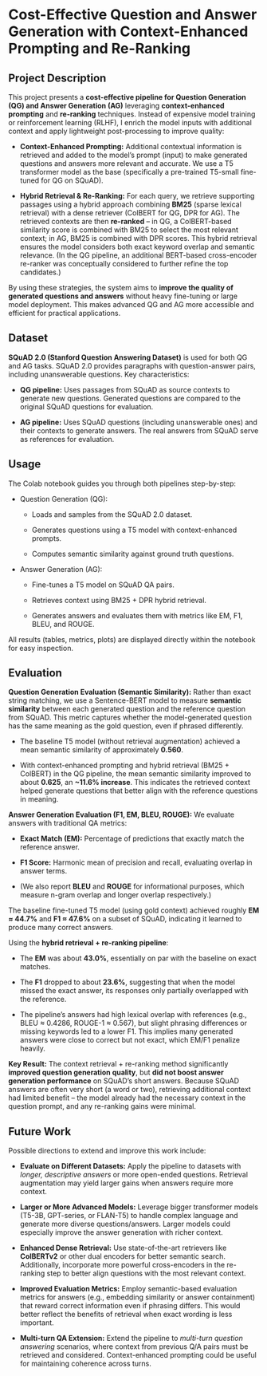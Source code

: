 Cost-Effective Question and Answer Generation with Context-Enhanced Prompting and Re-Ranking
============================================================================================

Project Description
-------------------

This project presents a **cost-effective pipeline for Question Generation (QG) and Answer Generation (AG)** leveraging **context-enhanced prompting** and **re-ranking** techniques. Instead of expensive model training or reinforcement learning (RLHF), I enrich the model inputs with additional context and apply lightweight post-processing to improve quality:

*   **Context-Enhanced Prompting:** Additional contextual information is retrieved and added to the model’s prompt (input) to make generated questions and answers more relevant and accurate. We use a T5 transformer model as the base (specifically a pre-trained T5-small fine-tuned for QG on SQuAD).
    
*   **Hybrid Retrieval & Re-Ranking:** For each query, we retrieve supporting passages using a hybrid approach combining **BM25** (sparse lexical retrieval) with a dense retriever (ColBERT for QG, DPR for AG). The retrieved contexts are then **re-ranked** – in QG, a ColBERT-based similarity score is combined with BM25 to select the most relevant context; in AG, BM25 is combined with DPR scores. This hybrid retrieval ensures the model considers both exact keyword overlap and semantic relevance. (In the QG pipeline, an additional BERT-based cross-encoder re-ranker was conceptually considered to further refine the top candidates.)
    

By using these strategies, the system aims to **improve the quality of generated questions and answers** without heavy fine-tuning or large model deployment. This makes advanced QG and AG more accessible and efficient for practical applications.

Dataset
-------

**SQuAD 2.0 (Stanford Question Answering Dataset)** is used for both QG and AG tasks. SQuAD 2.0 provides paragraphs with question-answer pairs, including unanswerable questions. Key characteristics:

*   **QG pipeline:** Uses passages from SQuAD as source contexts to generate new questions. Generated questions are compared to the original SQuAD questions for evaluation.
    
*   **AG pipeline:** Uses SQuAD questions (including unanswerable ones) and their contexts to generate answers. The real answers from SQuAD serve as references for evaluation.    

Usage
-----

The Colab notebook guides you through both pipelines step-by-step:

*   Question Generation (QG):
    
    *   Loads and samples from the SQuAD 2.0 dataset.
        
    *   Generates questions using a T5 model with context-enhanced prompts.
        
    *   Computes semantic similarity against ground truth questions.
        
*   Answer Generation (AG):
    
    *   Fine-tunes a T5 model on SQuAD QA pairs.
        
    *   Retrieves context using BM25 + DPR hybrid retrieval.
        
    *   Generates answers and evaluates them with metrics like EM, F1, BLEU, and ROUGE.
        
All results (tables, metrics, plots) are displayed directly within the notebook for easy inspection.

Evaluation
----------

**Question Generation Evaluation (Semantic Similarity):** Rather than exact string matching, we use a Sentence-BERT model to measure **semantic similarity** between each generated question and the reference question from SQuAD. This metric captures whether the model-generated question has the same meaning as the gold question, even if phrased differently.

*   The baseline T5 model (without retrieval augmentation) achieved a mean semantic similarity of approximately **0.560**.
    
*   With context-enhanced prompting and hybrid retrieval (BM25 + ColBERT) in the QG pipeline, the mean semantic similarity improved to about **0.625**, an **~11.6% increase**. This indicates the retrieved context helped generate questions that better align with the reference questions in meaning.
    

**Answer Generation Evaluation (F1, EM, BLEU, ROUGE):** We evaluate answers with traditional QA metrics:

*   **Exact Match (EM):** Percentage of predictions that exactly match the reference answer.
    
*   **F1 Score:** Harmonic mean of precision and recall, evaluating overlap in answer terms.
    
*   (We also report **BLEU** and **ROUGE** for informational purposes, which measure n-gram overlap and longer overlap respectively.)
    

The baseline fine-tuned T5 model (using gold context) achieved roughly **EM ≈ 44.7%** and **F1 ≈ 47.6%** on a subset of SQuAD, indicating it learned to produce many correct answers.

Using the **hybrid retrieval + re-ranking pipeline**:

*   The **EM** was about **43.0%**, essentially on par with the baseline on exact matches.
    
*   The **F1** dropped to about **23.6%**, suggesting that when the model missed the exact answer, its responses only partially overlapped with the reference.
    
*   The pipeline’s answers had high lexical overlap with references (e.g., BLEU ≈ 0.4286, ROUGE-1 ≈ 0.567), but slight phrasing differences or missing keywords led to a lower F1. This implies many generated answers were close to correct but not exact, which EM/F1 penalize heavily.
    

**Key Result:** The context retrieval + re-ranking method significantly **improved question generation quality**, but **did not boost answer generation performance** on SQuAD’s short answers. Because SQuAD answers are often very short (a word or two), retrieving additional context had limited benefit – the model already had the necessary context in the question prompt, and any re-ranking gains were minimal.

Future Work
-----------

Possible directions to extend and improve this work include:

*   **Evaluate on Different Datasets:** Apply the pipeline to datasets with _longer, descriptive answers_ or more open-ended questions. Retrieval augmentation may yield larger gains when answers require more context.
    
*   **Larger or More Advanced Models:** Leverage bigger transformer models (T5-3B, GPT-series, or FLAN-T5) to handle complex language and generate more diverse questions/answers. Larger models could especially improve the answer generation with richer context.
    
*   **Enhanced Dense Retrieval:** Use state-of-the-art retrievers like **ColBERTv2** or other dual encoders for better semantic search. Additionally, incorporate more powerful cross-encoders in the re-ranking step to better align questions with the most relevant context.
    
*   **Improved Evaluation Metrics:** Employ semantic-based evaluation metrics for answers (e.g., embedding similarity or answer containment) that reward correct information even if phrasing differs. This would better reflect the benefits of retrieval when exact wording is less important.
    
*   **Multi-turn QA Extension:** Extend the pipeline to _multi-turn question answering_ scenarios, where context from previous Q/A pairs must be retrieved and considered. Context-enhanced prompting could be useful for maintaining coherence across turns.
